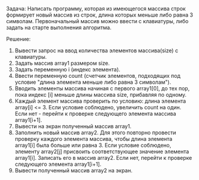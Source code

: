 Задача: Написать программу, которая из имеющегося массива строк формирует новый массив из строк, длина которых меньше либо равна 3 символам. Первоначальный массив можно ввести с клавиатуры, либо задать на старте выполнения алгоритма. 


Решение:

1. Вывести запрос на ввод количества элементов массива(size) с клавиатуры.
2. Задать массив array1 размером size.
3. Задать переменную i (индекс элемента).
4. Ввести переменную count (счетчик элементов, подходящих под условие "длина элемента меньше либо равна 3 символам").
5. Вводить элементы массива начиная с первого array1[0], до тех пор, пока индекс [i] меньше длины массива size, прибавляя по одному.
6. Каждый элемент массива проверить по условию: длина элемента array[i] <= 3. Если условие соблюдено, увеличить count на один. Если нет - перейти к проверке следующего элемента массива array1[i+1]. 
7. Вывести на экран полученный массив array1.
8. Заполнить новый массив array2. Для этого повторно провести проверку каждого элемента массива, чтобы длина элемента array1[i] была больше или равна 3. Если условие соблюдено, элементу array2[j] присвоить соответствующее значение элемента array1[i]. Записать его в массив array2. Если нет, перейти к проверке следующего элемента array1[i+1].
9. Вывести полученный массив array2 на экран.